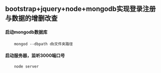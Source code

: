 bootstrap+jquery+node+mongodb实现登录注册与数据的增删改查
---------------------------------------------------------
####  启动mongodb数据库
        mongod --dbpath db文件夹路径        
####  启动服务器，监听3000端口号
        node server
